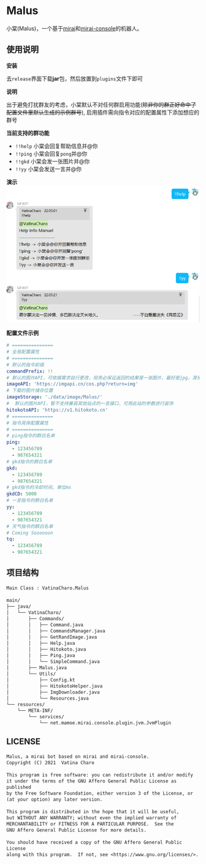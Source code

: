 # Malus

小棠(Malus)，一个基于[mirai](https://github.com/mamoe/mirai)和[mirai-console](https://github.com/mamoe/mirai-console)的机器人。

## 使用说明

**安装**

去`release`界面下载**jar**包，然后放置到`plugins`文件下即可

**说明**

出于避免打扰群友的考虑，小棠默认不对任何群启用功能(~~除非你的群正好命中了配置文件里默认生成的示例群号~~), 启用插件需向指令对应的配置属性下添加想应的群号

**当前支持的群功能**

* `!!help` 小棠会回复帮助信息并@你
* `!!ping` 小棠会回复`pong`并@你
* `!!gkd` 小棠会发一张图片并@你
* `!!yy` 小棠会发送一言并@你

**演示**
![demo](https://raw.githubusercontent.com/VatinaCharo/PicgoPicAssets/main/pic/malus_demo.png)

**配置文件示例**
```yaml
# ===============
# 全局配置属性
# ===============
# 默认的指令前缀
commandPrefix: !!
# 默认的图片API，可依据需求自行更改，但务必保证返回的结果是一张图片，最好是jpg，其他不做可用性保证
imageAPI: 'https://imgapi.cn/cos.php?return=img'
# 下载的图片储存位置
imageStorage: './data/image/Malus/'
#  默认的图片API，暂不支持兼容其他站点的一言接口，可用此站的参数进行装饰
hitokotoAPI: 'https://v1.hitokoto.cn'
# ===============
# 指令具体配置属性
# ===============
# ping指令的群白名单
ping: 
  - 123456789
  - 987654321
# gkd指令的群白名单
gkd: 
  - 123456789
  - 987654321
# gkd指令的冷却时间，单位ms
gkdCD: 5000
# 一言指令的群白名单
yy: 
  - 123456789
  - 987654321
# 天气指令的群白名单
# Coming Soooooon
tq: 
  - 123456789
  - 987654321
```

## 项目结构
```text
Main Class : VatinaCharo.Malus

main/
├── java/
│   └── VatinaCharo/
│       ├── Commands/
│       │   ├── Command.java
│       │   ├── CommandsManager.java
│       │   ├── GetRandImage.java
│       │   ├── Help.java
│       │   ├── Hitokoto.java
│       │   ├── Ping.java
│       │   └── SimpleCommand.java
│       ├── Malus.java
│       └── Utils/
│           ├── Config.kt
│           ├── HitokotoHelper.java
│           ├── ImgDownloader.java
│           └── Resources.java
└── resources/
    └── META-INF/
        └── services/
            └── net.mamoe.mirai.console.plugin.jvm.JvmPlugin
```
## LICENSE

```
Malus, a mirai bot based on mirai and mirai-console.
Copyright (C) 2021  Vatina Charo
 
This program is free software: you can redistribute it and/or modify
it under the terms of the GNU Affero General Public License as published
by the Free Software Foundation, either version 3 of the License, or
(at your option) any later version.

This program is distributed in the hope that it will be useful,
but WITHOUT ANY WARRANTY; without even the implied warranty of
MERCHANTABILITY or FITNESS FOR A PARTICULAR PURPOSE.  See the
GNU Affero General Public License for more details.
 
You should have received a copy of the GNU Affero General Public License
along with this program.  If not, see <https://www.gnu.org/licenses/>.
```
